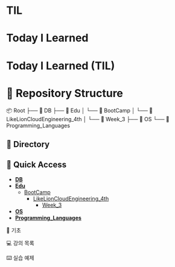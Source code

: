 # TIL
# Today I Learned

# Today I Learned (TIL)


# 📂 Repository Structure

📦 Root
├── 📁 DB
├── 📁 Edu
│ └── 📁 BootCamp
│ └── 📁 LikeLionCloudEngineering_4th
│ └── 📁 Week_3
├── 📁 OS
└── 📁 Programming_Languages

## 📂 Directory
## 🔗 Quick Access
- **[DB](./DB)**
- **[Edu](./Edu)**
  - [BootCamp](./Edu/BootCamp)
    - [LikeLionCloudEngineering_4th](./Edu/BootCamp/LikeLionCloudEngineering_4th)
      - [Week_3](./Edu/BootCamp/LikeLionCloudEngineering_4th/Week_3)
- **[OS](./OS)**
- **[Programming_Languages](./Programming_Languages)**



📝 기초





💻 강의 목록





⌨️ 실습 예제
